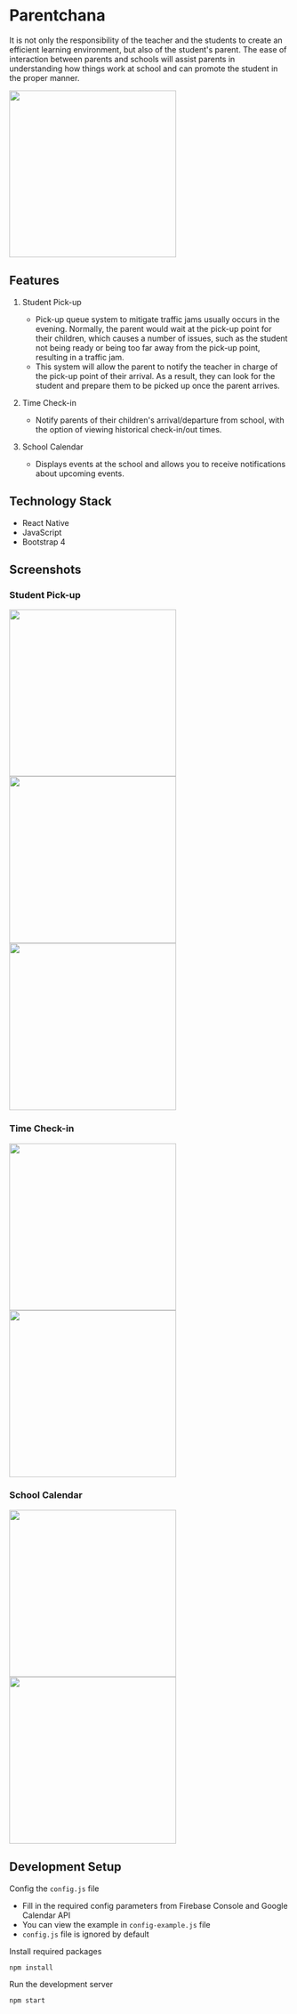 # Parentchana

It is not only the responsibility of the teacher and the students to create an efficient learning environment, but also of the student's parent.
The ease of interaction between parents and schools will assist parents in understanding how things work at school and can promote the student in the proper manner.

<img width="300" src="/capture/01_Main_Menu.png">

## Features

1. Student Pick-up
   - Pick-up queue system to mitigate traffic jams usually occurs in the evening. Normally, the parent would wait at the pick-up point for their children, which causes a number of issues, such as the student not being ready or being too far away from the pick-up point, resulting in a traffic jam.
   - This system will allow the parent to notify the teacher in charge of the pick-up point of their arrival. As a result, they can look for the student and prepare them to be picked up once the parent arrives.

2. Time Check-in
   - Notify parents of their children's arrival/departure from school, with the option of viewing historical check-in/out times.

3. School Calendar
   - Displays events at the school and allows you to receive notifications about upcoming events.

## Technology Stack
  - React Native
  - JavaScript
  - Bootstrap 4

## Screenshots

### Student Pick-up

<img width="300" align="left" src="/capture/pickup/01_Scan.png">
<img width="300" align="left" src="/capture/pickup/02_Success.png">
<img width="300" src="/capture/pickup/03_TeacherList.png">

### Time Check-in

<img width="300" align="left" src="/capture/checkin/01_Select.png">
<img width="300" src="/capture/checkin/02_CheckIn_Selected.png">

### School Calendar

<img width="300" align="left" src="/capture/calendar/01_Calendar_Agenda.png">
<img width="300" src="/capture/calendar/02_EventList.png">

## Development Setup

Config the `config.js` file

- Fill in the required config parameters from Firebase Console and Google Calendar API
- You can view the example in `config-example.js` file
- `config.js` file is ignored by default

Install required packages

```
npm install
```

Run the development server

```
npm start
```
